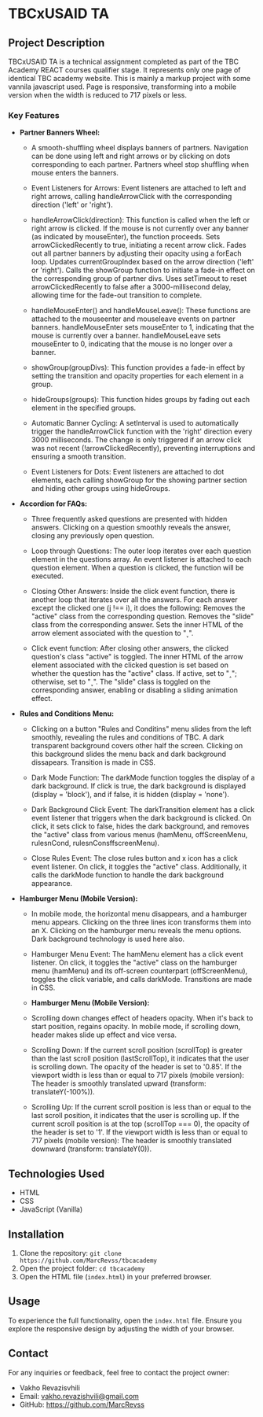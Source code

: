 # TBCxUSAID TA

## Project Description
TBCxUSAID TA is a technical assignment completed as part of the TBC Academy REACT courses qualifier stage. It represents only one page of identical TBC academy website. This is mainly a markup project with some vannila javascript used. Page is responsive, transforming into a mobile version when the width is reduced to 717 pixels or less.


### Key Features
- **Partner Banners Wheel:**
  *  A smooth-shuffling wheel displays banners of partners. Navigation can be done using left and right arrows or by clicking on dots corresponding to each partner. Partners wheel stop shuffling when mouse enters the banners.

  - Event Listeners for Arrows:
  Event listeners are attached to left and right arrows, calling handleArrowClick with the corresponding direction ('left' or 'right').

  - handleArrowClick(direction):
  This function is called when the left or right arrow is clicked. If the mouse is not currently over any banner (as indicated by mouseEnter), the function proceeds.
  Sets arrowClickedRecently to true, initiating a recent arrow click. Fades out all partner banners by adjusting their opacity using a forEach loop.
  Updates currentGroupIndex based on the arrow direction ('left' or 'right'). Calls the showGroup function to initiate a fade-in effect on the corresponding group of partner divs.
  Uses setTimeout to reset arrowClickedRecently to false after a 3000-millisecond delay, allowing time for the fade-out transition to complete.

  - handleMouseEnter() and handleMouseLeave():
  These functions are attached to the mouseenter and mouseleave events on partner banners.
  handleMouseEnter sets mouseEnter to 1, indicating that the mouse is currently over a banner.
  handleMouseLeave sets mouseEnter to 0, indicating that the mouse is no longer over a banner.
  
  - showGroup(groupDivs):
  This function provides a fade-in effect by setting the transition and opacity properties for each element in a group.
  
  - hideGroups(groups):
  This function hides groups by fading out each element in the specified groups.

  - Automatic Banner Cycling:
  A setInterval is used to automatically trigger the handleArrowClick function with the 'right' direction every 3000 milliseconds.
  The change is only triggered if an arrow click was not recent (!arrowClickedRecently), preventing interruptions and ensuring a smooth transition.

  - Event Listeners for Dots:
  Event listeners are attached to dot elements, each calling showGroup for the showing partner section and hiding other groups using hideGroups.


- **Accordion for FAQs:**
  * Three frequently asked questions are presented with hidden answers. Clicking on a question smoothly reveals the answer, closing any previously open question.
   
  - Loop through Questions:
   The outer loop iterates over each question element in the questions array.
   An event listener is attached to each question element. When a question is clicked, the function will be executed. 

  - Closing Other Answers:
  Inside the click event function, there is another loop that iterates over all the answers. For each answer except the clicked one (j !== i), it does the following:
  Removes the "active" class from the corresponding question.
  Removes the "slide" class from the corresponding answer.
  Sets the inner HTML of the arrow element associated with the question to "˯".

  - Click event function:
  After closing other answers, the clicked question's class "active" is toggled.
  The inner HTML of the arrow element associated with the clicked question is set based on whether the question has the "active" class. If active, set to "˰"; otherwise, set to "˯".
  The "slide" class is toggled on the corresponding answer, enabling or disabling a sliding animation effect.


- **Rules and Conditions Menu:**
  * Clicking on a button "Rules and Conditins" menu slides from the left smoothly, revealing the rules and conditions of TBC. A dark transparent background covers other half the screen. Clicking on this background slides the menu back and dark background dissapears. Transition is made in CSS.

  - Dark Mode Function:
  The darkMode function toggles the display of a dark background. If click is true, the dark background is displayed (display = 'block'),
  and if false, it is hidden (display = 'none').

  - Dark Background Click Event:
  The darkTransition element has a click event listener that triggers when the dark background is clicked.
  On click, it sets click to false, hides the dark background, and removes the "active" class from various menus (hamMenu, offScreenMenu, rulesnCond, rulesnConsffscreenMenu).

  - Close Rules Event:
  The close rules button and x icon has a click event listener. On click, it toggles the "active" class. Additionally, it calls the darkMode function to handle the dark background appearance.
  

- **Hamburger Menu (Mobile Version):**
  * In mobile mode, the horizontal menu disappears, and a hamburger menu appears. Clicking on the three lines icon transforms them into an X. Clicking on the hamburger menu reveals the menu options. Dark background technology is used here also.

  - Hamburger Menu Event:
  The hamMenu element has a click event listener.
  On click, it toggles the "active" class on the hamburger menu (hamMenu) and its off-screen counterpart (offScreenMenu), toggles the click variable, and calls darkMode. Transitions are made in CSS. 

  - **Hamburger Menu (Mobile Version):**
  * Scrolling down changes effect of headers opacity. When it's back to start position, regains opacity. In mobile mode, if scrolling down, header makes slide up effect and vice versa.

  - Scrolling Down:
  If the current scroll position (scrollTop) is greater than the last scroll position (lastScrollTop), it indicates that the user is scrolling down.
  The opacity of the header is set to '0.85'.
  If the viewport width is less than or equal to 717 pixels (mobile version): The header is smoothly translated upward (transform: translateY(-100%)).
    
  - Scrolling Up:
  If the current scroll position is less than or equal to the last scroll position, it indicates that the user is scrolling up.
  If the current scroll position is at the top (scrollTop === 0), the opacity of the header is set to '1'.
  If the viewport width is less than or equal to 717 pixels (mobile version): The header is smoothly translated downward (transform: translateY(0)).
  

## Technologies Used
- HTML
- CSS
- JavaScript (Vanilla)

## Installation
1. Clone the repository: `git clone https://github.com/MarcRevss/tbcacademy`
2. Open the project folder: `cd tbcacademy`
3. Open the HTML file (`index.html`) in your preferred browser.

## Usage
To experience the full functionality, open the `index.html` file. Ensure you explore the responsive design by adjusting the width of your browser.

## Contact
For any inquiries or feedback, feel free to contact the project owner:
- Vakho Revazisvhili
- Email: vakho.revazishvili@gmail.com
- GitHub: https://github.com/MarcRevss
